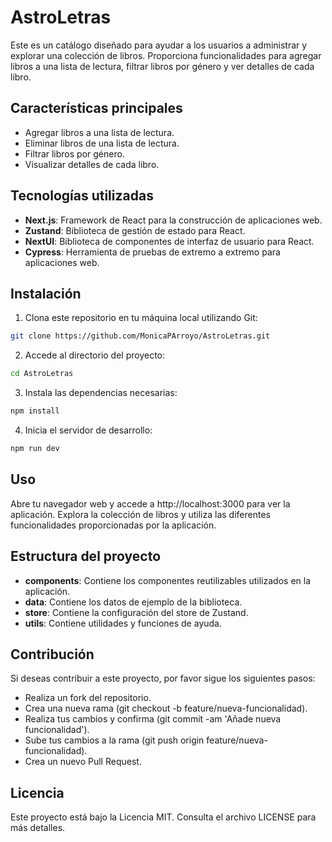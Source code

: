 # AstroLetras

Este es un catálogo diseñado para ayudar a los usuarios a administrar y explorar una colección de libros. Proporciona funcionalidades para agregar libros a una lista de lectura, filtrar libros por género y ver detalles de cada libro.

## Características principales

- Agregar libros a una lista de lectura.
- Eliminar libros de una lista de lectura.
- Filtrar libros por género.
- Visualizar detalles de cada libro.

## Tecnologías utilizadas

- **Next.js**: Framework de React para la construcción de aplicaciones web.
- **Zustand**: Biblioteca de gestión de estado para React.
- **NextUI**: Biblioteca de componentes de interfaz de usuario para React.
- **Cypress**: Herramienta de pruebas de extremo a extremo para aplicaciones web.

## Instalación

1. Clona este repositorio en tu máquina local utilizando Git:

```bash
git clone https://github.com/MonicaPArroyo/AstroLetras.git
```

2. Accede al directorio del proyecto:

```bash
cd AstroLetras
```

3. Instala las dependencias necesarias:

```bash
npm install
```

4. Inicia el servidor de desarrollo:

```bash
npm run dev
```

## Uso

Abre tu navegador web y accede a http://localhost:3000 para ver la aplicación.
Explora la colección de libros y utiliza las diferentes funcionalidades proporcionadas por la aplicación.

## Estructura del proyecto

- **components**: Contiene los componentes reutilizables utilizados en la aplicación.
- **data**: Contiene los datos de ejemplo de la biblioteca.
- **store**: Contiene la configuración del store de Zustand.
- **utils**: Contiene utilidades y funciones de ayuda.

## Contribución

Si deseas contribuir a este proyecto, por favor sigue los siguientes pasos:

- Realiza un fork del repositorio.
- Crea una nueva rama (git checkout -b feature/nueva-funcionalidad).
- Realiza tus cambios y confirma (git commit -am 'Añade nueva funcionalidad').
- Sube tus cambios a la rama (git push origin feature/nueva-funcionalidad).
- Crea un nuevo Pull Request.

## Licencia

Este proyecto está bajo la Licencia MIT. Consulta el archivo LICENSE para más detalles.
